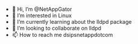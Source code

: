 - 👋 Hi, I’m @NetAppGator
- 👀 I’m interested in Linux
- 🌱 I’m currently learning about the lldpd package
- 💞️ I’m looking to collaborate on lldpd
- 📫 How to reach me dsips<at>netappdotcom

<!---
NetAppGator/NetAppGator is a ✨ special ✨ repository because its `README.md` (this file) appears on your GitHub profile.
You can click the Preview link to take a look at your changes.
--->
